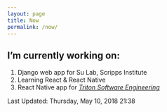 ```yaml
---
layout: page
title: Now
permalink: /now/
---
```


<amp-img width="600" height="300" layout="responsive" src="http://lorempixel.com/600/300/technics"></amp-img>

## I’m currently working on:

1. Django web app for Su Lab, Scripps Institute
2. Learning React & React Native
3. React Native app for *[Triton Software Engineering](https://github.com/Conceptualizers/rideshare)*


Last Updated: Thursday, May 10, 2018 21:38